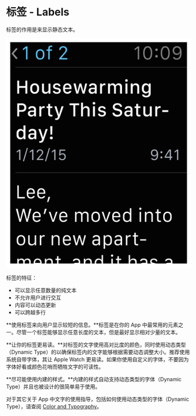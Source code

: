# 标签 - Labels

标签的作用是来显示静态文本。

![image](../images/typography_mail_2x.png)

标签的特征：
* 可以显示任意数量的纯文本
* 不允许用户进行交互
* 内容可以动态更新
* 可以跨越多行

**使用标签来向用户显示较短的信息。**标签是在你的 App 中最常用的元素之一。尽管一个标签能够显示任意长度的文本，但是最好显示相对少量的文本。

**让你的标签更易读。**对标签的文字使用高对比度的颜色，同时使用动态类型（Dynamic Type）的以确保标签内的文字能够根据需要动态调整大小。推荐使用系统自带字体，其让 Apple Watch 更易读。如果你使用自定义的字体，不要因为字体好看或颜色花哨而牺牲文字的可读性。

**尽可能使用内建的样式。**内建的样式自动支持动态类型的字体（Dynamic Type）并且也被设计的很简单易于使用。

对于其它关于 App 中文字的使用指导，包括如何使用动态类型的字体（Dynamic Type），请查阅 [Color and Typography](https://developer.apple.com/library/prerelease/ios/documentation/UserExperience/Conceptual/WatchHumanInterfaceGuidelines/ColorandTypography.html#//apple_ref/doc/uid/TP40014992-CH9-SW1)。
